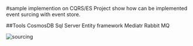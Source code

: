 #sample implemention on CQRS/ES
Project show how can be implemented event surcing with event store.

##Tools
CosmosDB
Sql Server
Entity framework
Mediatr
Rabbit MQ

![sourcing](https://user-images.githubusercontent.com/25839864/115249802-41868c80-a129-11eb-8b2e-f56e21075910.JPG)
